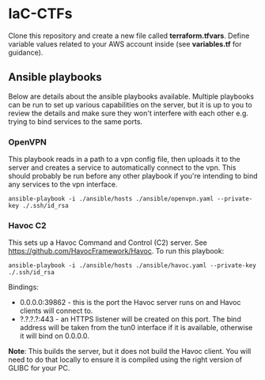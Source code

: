 # IaC-CTFs

Clone this repository and create a new file called **terraform.tfvars**. Define variable values related to your AWS account inside (see **variables.tf** for guidance).

## Ansible playbooks

Below are details about the ansible playbooks available. Multiple playbooks can be run to set up various capabilities on the server, but it is up to you to review the details and make sure they won't interfere with each other e.g. trying to bind services to the same ports.

### OpenVPN

This playbook reads in a path to a vpn config file, then uploads it to the server and creates a service to automatically connect to the vpn. This should probably be run before any other playbook if you're intending to bind any services to the vpn interface.

```
ansible-playbook -i ./ansible/hosts ./ansible/openvpn.yaml --private-key ./.ssh/id_rsa
```

### Havoc C2

This sets up a Havoc Command and Control (C2) server. See https://github.com/HavocFramework/Havoc. To run this playbook:

```
ansible-playbook -i ./ansible/hosts ./ansible/havoc.yaml --private-key ./.ssh/id_rsa
```

Bindings:
- 0.0.0.0:39862 - this is the port the Havoc server runs on and Havoc clients will connect to.
- ?.?.?.?:443 - an HTTPS listener will be created on this port. The bind address will be taken from the tun0 interface if it is available, otherwise it will bind on 0.0.0.0.

**Note**: This builds the server, but it does not build the Havoc client. You will need to do that locally to ensure it is compiled using the right version of GLIBC for your PC.